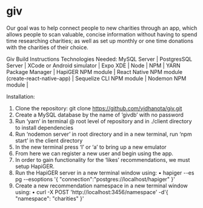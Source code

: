 # giv

Our goal was to help connect people to new charities through an app, which allows people to scan valuable, concise information without having to spend time researching charities; as well as set up monthly or one time donations with the charities of their choice.


Giv Build Instructions
Technologies Needed:
MySQL Server |
PostgresSQL Server |
XCode or Android simulator |
Expo XDE |
Node |
NPM |
YARN Package Manager |
HapiGER NPM module |
React Native NPM module (create-react-native-app) |
Sequelize CLI NPM module |
Nodemon NPM module |

Installation:
1. Clone the repository: git clone https://github.com/vjdhanota/giv.git
2. Create a MySQL database by the name of ‘givdb’ with no password
3. Run ‘yarn’ in terminal @ root level of repository and in ./client directory to install
dependencies
4. Run ‘nodemon server’ in root directory and in a new terminal, run ‘npm start’ in the
client directory
5. In the new terminal press ‘I’ or ‘a’ to bring up a new emulator
6. From here we can register a new user and begin using the app.
7. In order to gain functionality for the ‘likes’ recommendations, we must setup HapiGER.
8. Run the HapiGER server in a new terminal window using:
• hapiger --es pg --esoptions '{ "connection":"postgres://localhost/hapiger" }'
9. Create a new recommendation namespace in a new terminal window using:
• curl -X POST 'http://localhost:3456/namespace' -d'{ "namespace": "charities" }'


